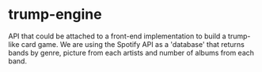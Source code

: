 # trump-engine
API that could be attached to a front-end implementation to build a trump-like card game.
We are using the Spotify API as a 'database' that returns bands by genre, picture from each artists and number of albums from each band.
